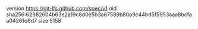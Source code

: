 version https://git-lfs.github.com/spec/v1
oid sha256:62982604b63e2a19c8d0e5b3a67589b80a9c44bd5f5953aaa8bcfaa04261d6d7
size 5158
